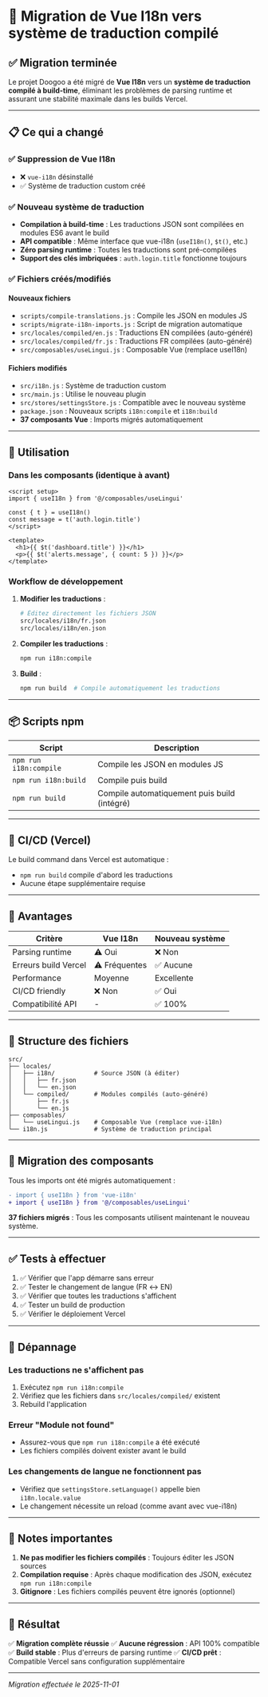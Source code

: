 # 🚀 Migration de Vue I18n vers système de traduction compilé

## ✅ Migration terminée

Le projet Doogoo a été migré de **Vue I18n** vers un **système de traduction compilé à build-time**, éliminant les problèmes de parsing runtime et assurant une stabilité maximale dans les builds Vercel.

---

## 📋 Ce qui a changé

### ✅ Suppression de Vue I18n
- ❌ `vue-i18n` désinstallé
- ✅ Système de traduction custom créé

### ✅ Nouveau système de traduction
- **Compilation à build-time** : Les traductions JSON sont compilées en modules ES6 avant le build
- **API compatible** : Même interface que vue-i18n (`useI18n()`, `$t()`, etc.)
- **Zéro parsing runtime** : Toutes les traductions sont pré-compilées
- **Support des clés imbriquées** : `auth.login.title` fonctionne toujours

### ✅ Fichiers créés/modifiés

#### Nouveaux fichiers
- `scripts/compile-translations.js` : Compile les JSON en modules JS
- `scripts/migrate-i18n-imports.js` : Script de migration automatique
- `src/locales/compiled/en.js` : Traductions EN compilées (auto-généré)
- `src/locales/compiled/fr.js` : Traductions FR compilées (auto-généré)
- `src/composables/useLingui.js` : Composable Vue (remplace useI18n)

#### Fichiers modifiés
- `src/i18n.js` : Système de traduction custom
- `src/main.js` : Utilise le nouveau plugin
- `src/stores/settingsStore.js` : Compatible avec le nouveau système
- `package.json` : Nouveaux scripts `i18n:compile` et `i18n:build`
- **37 composants Vue** : Imports migrés automatiquement

---

## 🔧 Utilisation

### Dans les composants (identique à avant)

```vue
<script setup>
import { useI18n } from '@/composables/useLingui'

const { t } = useI18n()
const message = t('auth.login.title')
</script>

<template>
  <h1>{{ $t('dashboard.title') }}</h1>
  <p>{{ $t('alerts.message', { count: 5 }) }}</p>
</template>
```

### Workflow de développement

1. **Modifier les traductions** :
   ```bash
   # Éditez directement les fichiers JSON
   src/locales/i18n/fr.json
   src/locales/i18n/en.json
   ```

2. **Compiler les traductions** :
   ```bash
   npm run i18n:compile
   ```

3. **Build** :
   ```bash
   npm run build  # Compile automatiquement les traductions
   ```

---

## 📦 Scripts npm

| Script | Description |
|--------|-------------|
| `npm run i18n:compile` | Compile les JSON en modules JS |
| `npm run i18n:build` | Compile puis build |
| `npm run build` | Compile automatiquement puis build (intégré) |

---

## 🚀 CI/CD (Vercel)

Le build command dans Vercel est automatique :
- `npm run build` compile d'abord les traductions
- Aucune étape supplémentaire requise

---

## 🎯 Avantages

| Critère | Vue I18n | Nouveau système |
|---------|----------|-----------------|
| Parsing runtime | ⚠️ Oui | ❌ Non |
| Erreurs build Vercel | ⚠️ Fréquentes | ✅ Aucune |
| Performance | Moyenne | Excellente |
| CI/CD friendly | ❌ Non | ✅ Oui |
| Compatibilité API | - | ✅ 100% |

---

## 📁 Structure des fichiers

```
src/
├── locales/
│   ├── i18n/           # Source JSON (à éditer)
│   │   ├── fr.json
│   │   └── en.json
│   └── compiled/       # Modules compilés (auto-généré)
│       ├── fr.js
│       └── en.js
├── composables/
│   └── useLingui.js    # Composable Vue (remplace vue-i18n)
└── i18n.js             # Système de traduction principal
```

---

## 🔄 Migration des composants

Tous les imports ont été migrés automatiquement :

```diff
- import { useI18n } from 'vue-i18n'
+ import { useI18n } from '@/composables/useLingui'
```

**37 fichiers migrés** : Tous les composants utilisent maintenant le nouveau système.

---

## ✅ Tests à effectuer

1. ✅ Vérifier que l'app démarre sans erreur
2. ✅ Tester le changement de langue (FR ↔ EN)
3. ✅ Vérifier que toutes les traductions s'affichent
4. ✅ Tester un build de production
5. ✅ Vérifier le déploiement Vercel

---

## 🐛 Dépannage

### Les traductions ne s'affichent pas
1. Exécutez `npm run i18n:compile`
2. Vérifiez que les fichiers dans `src/locales/compiled/` existent
3. Rebuild l'application

### Erreur "Module not found"
- Assurez-vous que `npm run i18n:compile` a été exécuté
- Les fichiers compilés doivent exister avant le build

### Les changements de langue ne fonctionnent pas
- Vérifiez que `settingsStore.setLanguage()` appelle bien `i18n.locale.value`
- Le changement nécessite un reload (comme avant avec vue-i18n)

---

## 📝 Notes importantes

1. **Ne pas modifier les fichiers compilés** : Toujours éditer les JSON sources
2. **Compilation requise** : Après chaque modification des JSON, exécutez `npm run i18n:compile`
3. **Gitignore** : Les fichiers compilés peuvent être ignorés (optionnel)

---

## 🎉 Résultat

✅ **Migration complète réussie**
✅ **Aucune régression** : API 100% compatible
✅ **Build stable** : Plus d'erreurs de parsing runtime
✅ **CI/CD prêt** : Compatible Vercel sans configuration supplémentaire

---

*Migration effectuée le 2025-11-01*

